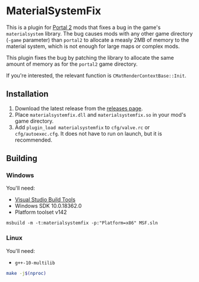 # MaterialSystemFix

This is a plugin for [Portal 2](https://store.steampowered.com/app/620) mods that fixes a bug in the game's
`materialsystem` library. The bug causes mods with any other game directory
(`-game` parameter) than `portal2` to allocate a measly 2MB of memory to the
material system, which is not enough for large maps or complex mods.

This plugin fixes the bug by patching the library to allocate the same amount
of memory as for the `portal2` game directory.

If you're interested, the relevant function is `CMatRenderContextBase::Init`.

## Installation

1. Download the latest release from the [releases page](https://github.com/ThisAMJ/materialsystemfix/releases).
2. Place `materialsystemfix.dll` and `materialsystemfix.so` in your mod's game directory.
3. Add `plugin_load materialsystemfix` to `cfg/valve.rc` or `cfg/autoexec.cfg`.
   It does not have to run on launch, but it is recommended.

## Building

### Windows

You'll need:

- [Visual Studio Build Tools](https://visualstudio.microsoft.com/visual-cpp-build-tools/)
- Windows SDK 10.0.18362.0
- Platform toolset v142

```batch
msbuild -m -t:materialsystemfix -p:"Platform=x86" MSF.sln
```

### Linux

You'll need:

- `g++-10-multilib`

```bash
make -j$(nproc)
```
